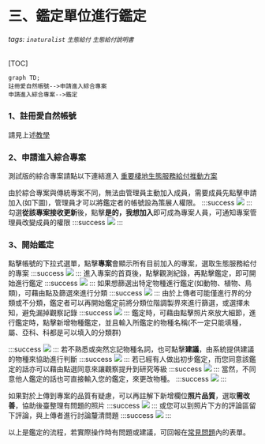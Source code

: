 # 三、鑑定單位進行鑑定
###### tags: `inaturalist` `生態給付` `生態給付說明書`

[TOC]
``` mermaid
graph TD;
註冊愛自然帳號-->申請進入綜合專案
申請進入綜合專案-->鑑定
```
### 1、註冊愛自然帳號
請見上述[教學](/_wcnc1AnSuiCsNq5evIrgA)

### 2、申請進入綜合專案
測試版的綜合專案請點以下連結進入
[重要棲地生態服務給付推動方案](https://www.inaturalist.org/projects/a0ee4f67-783f-44eb-854a-3c82ee0c4b20)

由於綜合專案與傳統專案不同，無法由管理員主動加入成員，需要成員先點擊申請加入(如下圖)，管理員才可以將鑑定者的帳號設為策展人權限。
:::success
![](https://i.imgur.com/UpIqd7b.png)
:::
勾選**從該專案接收更新**後，點擊**是的，我想加入**即可成為專案人員，可通知專案管理員改變成員的權限
:::success
![](https://i.imgur.com/qxwrI0p.png)
:::

### 3、開始鑑定
點擊帳號的下拉式選單，點擊**專案**會顯示所有目前加入的專案，選取生態服務給付的專案
:::success
![](https://i.imgur.com/ygmKMgf.png)
:::
進入專案的首頁後，點擊觀測紀錄，再點擊鑑定，即可開始進行鑑定
:::success
![](https://i.imgur.com/ERug7rn.png)
:::
如果想篩選出特定物種進行鑑定(如動物、植物、鳥類)，可藉由點及篩選來進行分類
:::success
![](https://i.imgur.com/08HkjLb.jpg)
:::
由於上傳者可能僅進行界的分類或不分類，鑑定者可以再開始鑑定前將分類位階調製界來進行篩選，或選擇未知，避免漏掉觀察記錄
:::success
![](https://i.imgur.com/8HyeXRx.png)
:::
鑑定時，可藉由點擊照片來放大細節，進行鑑定時，點擊新增物種鑑定，並且輸入所鑑定的物種名稱(不一定只能填種，屬、亞科、科都是可以填入的分類群)

:::success
![](https://i.imgur.com/sNP0VPy.png)
:::
若不熟悉或突然忘記物種名詞，也可點擊**建議**，由系統提供建議的物種來協助進行判斷
:::success
![](https://i.imgur.com/sXVbHls.jpg)
:::
若已經有人做出初步鑑定，而您同意該鑑定的話亦可以藉由點選同意來讓觀察提升到研究等級
:::success
![](https://i.imgur.com/zheXN6n.png)
:::
當然，不同意他人鑑定的話也可直接輸入您的鑑定，來更改物種。
:::success
![](https://i.imgur.com/nz1o739.png)
:::

如果對於上傳到專案的品質有疑慮，可以再註解下新增欄位**照片品質**，選取**需改善**，協助後臺整理有問題的照片
:::success
![](https://i.imgur.com/4DdZBd0.png)
:::
或您可以到照片下方的評論區留下評論，與上傳者進行討論釐清問題
:::success
![](https://i.imgur.com/Rflr3Ps.png)
:::

以上是鑑定的流程，若實際操作時有問題或建議，可回報在[常見問題](/WPaPxwD5QL2NQw8diofCCQ)內的表單。
